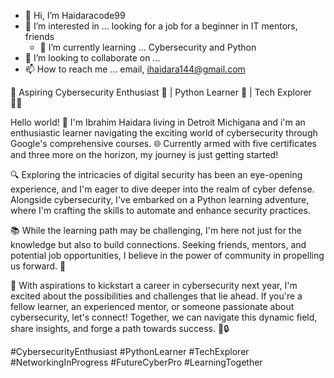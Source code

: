- 👋 Hi, I’m Haidaracode99
- 👀 I’m interested in ... looking for a job for a beginner in IT mentors, friends
  - 🌱 I’m currently learning ... Cybersecurity and Python
- 💞️ I’m looking to collaborate on ...
- 📫 How to reach me ... email, ihaidara144@gmail.com

<!---
ibrahimhaidara99/ibrahimhaidara99 is a ✨ special ✨ repository because its `README.md` (this file) appears on your GitHub profile.
You can click the Preview link to take a look at your changes.
--->
🔐 Aspiring Cybersecurity Enthusiast 🚀 | Python Learner 🐍 | Tech Explorer 👩‍💻

Hello world! 👋 I'm Ibrahim Haidara living in Detroit Michigana and i'm an enthusiastic learner navigating the exciting world of cybersecurity through Google's comprehensive courses. 🌐 Currently armed with five certificates and three more on the horizon, my journey is just getting started!

🔍 Exploring the intricacies of digital security has been an eye-opening experience, and I'm eager to dive deeper into the realm of cyber defense. Alongside cybersecurity, I've embarked on a Python learning adventure, where I'm crafting the skills to automate and enhance security practices.

📚 While the learning path may be challenging, I'm here not just for the knowledge but also to build connections. Seeking friends, mentors, and potential job opportunities, I believe in the power of community in propelling us forward. 🤝

💼 With aspirations to kickstart a career in cybersecurity next year, I'm excited about the possibilities and challenges that lie ahead. If you're a fellow learner, an experienced mentor, or someone passionate about cybersecurity, let's connect! Together, we can navigate this dynamic field, share insights, and forge a path towards success. 🚀🔒

#CybersecurityEnthusiast #PythonLearner #TechExplorer #NetworkingInProgress #FutureCyberPro #LearningTogether





